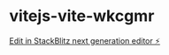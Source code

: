 # vitejs-vite-wkcgmr

[Edit in StackBlitz next generation editor ⚡️](https://stackblitz.com/~/github.com/ericpinkjr/vitejs-vite-wkcgmr)